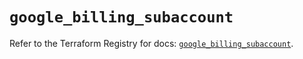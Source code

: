 # `google_billing_subaccount`

Refer to the Terraform Registry for docs: [`google_billing_subaccount`](https://registry.terraform.io/providers/hashicorp/google/6.31.0/docs/resources/billing_subaccount).
